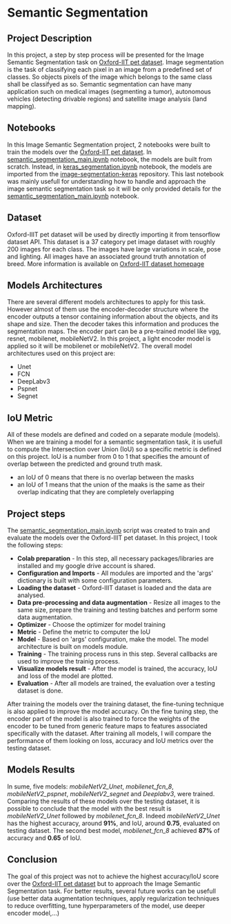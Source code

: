# Semantic Segmentation

## **Project Description**
In this project, a step by step process will be presented for the Image Semantic Segmentation task on [Oxford-IIT pet dataset](https://www.tensorflow.org/datasets/catalog/oxford_iiit_pet). Image segmentation is the task of classifying each pixel in an image from a predefined set of classes. So objects pixels of the image which belongs to the same class shall be classifyed as so. Semantic segmentation can have many application such on medical images (segmenting a tumor), autonomous vehicles (detecting drivable regions) and satellite image analysis (land mapping).

## **Notebooks**
In this Image Semantic Segmentation project, 2 notebooks were built to train the models over the [Oxford-IIT pet dataset](https://www.tensorflow.org/datasets/catalog/oxford_iiit_pet). In [semantic_segmentation_main.ipynb](https://github.com/JoaoGranja/Semantic_Segmentation/blob/master/semantic_segmentation_main.ipynb) notebook, the models are built from scratch. Instead, in [keras_segmentation.ipynb](https://github.com/JoaoGranja/Semantic_Segmentation/blob/master/keras_segmentation_main.ipynb) notebook, the models are imported from the [image-segmentation-keras](https://github.com/divamgupta/image-segmentation-keras) repository. This last notebook was mainly usefull for understanding how to handle and approach the image semantic segmentation task so it will be only provided details for the [semantic_segmentation_main.ipynb](https://github.com/JoaoGranja/Semantic_Segmentation/blob/master/semantic_segmentation_main.ipynb) notebook.

## **Dataset**
Oxford-IIIT pet dataset will be used by directly importing it from tensorflow dataset API. This dataset is a 37 category pet image dataset with roughly 200 images for each class. The images have large variations in scale, pose and lighting. All images have an associated ground truth annotation of breed. More information is available on [Oxford-IIT dataset homepage](https://www.tensorflow.org/datasets/catalog/oxford_iiit_pet)

## **Models Architectures**
There are several different models architectures to apply for this task. However almost of them use the encoder-decoder structure where the encoder outputs a tensor containing information about the objects, and its shape and size. Then the decoder takes this information and produces the segmentation maps. The encoder part can be a pre-trained model like vgg, resnet, mobilenet, mobileNetV2. In this project, a light encoder model is applied so it will be mobilenet or mobileNetV2. The overall model architectures used on this project are:

*   Unet
*   FCN
*   DeepLabv3
*   Pspnet
*   Segnet

## **IoU Metric**
All of these models are defined and coded on a separate module (models). When we are training a model for a semantic segmentation task, it is usefull to compute the Intersection over Union (IoU) so a specific metric is defined on this project. IoU is a number from 0 to 1 that specifies the amount of overlap between the predicted and ground truth mask.
* an IoU of 0 means that there is no overlap between the masks
* an IoU of 1 means that the union of the maaks is the same as their overlap indicating that they are completely overlapping

## **Project steps**
The [semantic_segmentation_main.ipynb](https://github.com/JoaoGranja/Semantic_Segmentation/blob/master/semantic_segmentation_main.ipynb) script was created to train and evaluate the models over the Oxford-IIIT pet dataset. In this project, I took the following steps:

<ul>
  <li><strong>Colab preparation</strong> - In this step,  all necessary packages/libraries are installed and my google drive account is shared.</li>
  <li><strong>Configuration and Imports</strong> - All modules are imported and the 'args' dictionary is built with some configuration parameters. </li>
  <li><strong>Loading the dataset</strong> - Oxford-IIIT dataset is loaded and the data are analysed. </li>
  <li><strong>Data pre-processing and data augmentation</strong> - Resize all images to the same size, prepare the training and testing batches and perform some data augmentation. </li>
  <li><strong>Optimizer</strong> - Choose the optimizer for model training </li>
  <li><strong>Metric</strong> - Define the metric to computer the IoU </li>
  <li><strong>Model</strong> - Based on 'args' configuration, make the model. The model architecture is built on models module. </li>
  <li><strong>Training</strong> - The training process runs in this step. Several callbacks are used to improve the trainig process. </li>
  <li><strong>Visualize models result</strong> - After the model is trained, the accuracy, IoU and loss of the model are plotted.</li>
  <li><strong>Evaluation</strong> - After all models are trained, the evaluation over a testing dataset is done. </li>
</ul>

After training the models over the training dataset, the fine-tuning technique is also applied to improve the model accuracy. On the fine tuning step, the encoder part of the model is also trained to force the weights of the encoder to be tuned from generic feature maps to features associated specifically with the dataset. After training all models, I will compare the performance of them looking on loss, accuracy and IoU metrics over the testing dataset.

## **Models Results**
In sume, five models: *mobileNetV2_Unet*, *mobilenet_fcn_8*, *mobileNetV2_pspnet*, *mobileNetV2_segnet* and *Deeplabv3*, were trained. Comparing the results of these models over the testing dataset, it is possible to conclude that the model with the best result is *mobileNetV2_Unet* followed by *mobilenet_fcn_8*. Indeed *mobileNetV2_Unet* has the highest accuracy, around **91%**, and IoU, around **0.75**, evaluated on testing dataset. The second best model, *mobilenet_fcn_8* achieved **87%** of accuracy and **0.65** of IoU. 

## **Conclusion**
The goal of this project was not to achieve the highest accuracy/IoU score over the [Oxford-IIT pet dataset](https://www.tensorflow.org/datasets/catalog/oxford_iiit_pet) but to approach the Image Semantic Segmentation task. For better results, several future works can be usefull (use better data augmentation techniques, apply regularization techniques to reduce overfitting, tune hyperparameters of the model, use deeper encoder model,...) 
